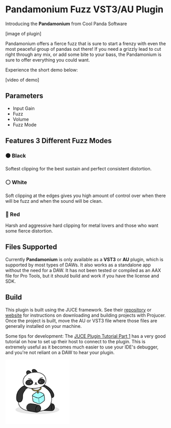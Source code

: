 # Pandamonium Fuzz VST3/AU Plugin
Introducing the **Pandamonium** from Cool Panda Software

[image of plugin]

Pandamonium offers a fierce fuzz that is sure to start a frenzy with even the most peaceful group of pandas out there! If you need a grizzly lead to cut right through any mix, or add some bite to your bass, the Pandamonium is sure to offer everything you could want.

Experience the short demo below:

[video of demo]

## Parameters
* Input Gain
* Fuzz
* Volume
* Fuzz Mode

## Features 3 Different Fuzz Modes
### ⚫ Black
Softest clipping for the best sustain and perfect consistent distortion.

### ⚪ White
Soft clipping at the edges gives you high amount of control over when there will be fuzz and when the sound will be clean.

### 🔴 Red
Harsh and aggressive hard clipping for metal lovers and those who want some fierce distortion.

## Files Supported
Currently **Pandamonium** is only available as a **VST3** or **AU** plugin, which is supported by most types of DAWs. It also works as a standalone app without the need for a DAW. It has not been tested or compiled as an AAX file for Pro Tools, but it should build and work if you have the license and SDK.

## Build
This plugin is built using the JUCE framework. See their [repository](https://github.com/juce-framework/JUCE) or [website](https://juce.com/) for instructions on downloading and building projects with Projucer. Once the project is built, move the AU or VST3 file where those files are generally installed on your machine.

Some tips for development:
The [JUCE Plugin Tutorial Part 1](https://docs.juce.com/master/tutorial_create_projucer_basic_plugin.html) has a very good tutorial on how to set up their host to connect to the plugin. This is extremely useful as it becomes much easier to use your IDE's debugger, and you're not reliant on a DAW to hear your plugin.

<a href="https://www.coolxpanda.com/">
    <img alt="Cool Panda Logo" src="/Assets/coolxpandapng.png" height="200">
</a>

